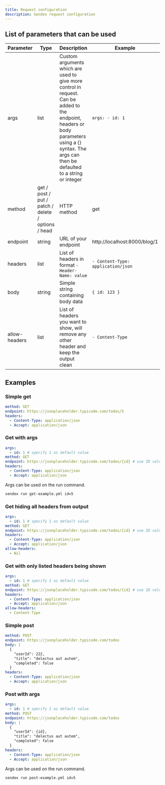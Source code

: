```yaml
---
title: Request configuration
description: Sendex request configuration
---
```


## List of parameters that can be used

| Parameter | Type | Description | Example |
| --------- | ---- | ----------- | ------- |
| args | list | Custom arguments which are used to give more control in request. Can be added to the endpoint, headers or body parameters using a {} syntax. The args can then be defaulted to a string or integer | `args: - id: 1` |
| method | get / post / put / patch / delete / options / head | HTTP method | get |
| endpoint | string | URL of your endpoint | http://localhost:8000/blog/1 |
| headers | list | List of headers in format `- Header-Name: value` | `- Content-Type: application/json` |
| body | string | Simple string containing body data | `{ id: 123 }` |
| allow-headers | list | List of headers you want to show, will remove any other header and keep the output clean | `- Content-Type` |

## Examples

### Simple get

```yml
method: GET
endpoint: https://jsonplaceholder.typicode.com/todos/5
headers:
  - Content-Type: application/json
  - Accept: application/json
```

### Get with args

```yml
args:
  - id: 1 # specify 1 as default value
method: GET
endpoint: https://jsonplaceholder.typicode.com/todos/{id} # use ID value here
headers:
  - Content-Type: application/json
  - Accept: application/json
```

Args can be used on the run command.

```sh
sendex run get-example.yml id=5
```

### Get hiding all headers from output

```yml
args:
  - id: 1 # specify 1 as default value
method: GET
endpoint: https://jsonplaceholder.typicode.com/todos/{id} # use ID value here
headers:
  - Content-Type: application/json
  - Accept: application/json
allow-headers:
  - Nil
```

### Get with only listed headers being shown

```yml
args:
  - id: 1 # specify 1 as default value
method: GET
endpoint: https://jsonplaceholder.typicode.com/todos/{id} # use ID value here
headers:
  - Content-Type: application/json
  - Accept: application/json
allow-headers:
  - Content-Type
```

### Simple post

```yml
method: POST
endpoint: https://jsonplaceholder.typicode.com/todos
body: |
  {
    "userId": 222,
    "title": "delectus aut autem",
    "completed": false
  }
headers:
  - Content-Type: application/json
  - Accept: application/json
```

### Post with args

```yml
args:
  - id: 1 # specify 1 as default value
method: POST
endpoint: https://jsonplaceholder.typicode.com/todos
body: |
  {
    "userId": {id},
    "title": "delectus aut autem",
    "completed": false
  }
headers:
  - Content-Type: application/json
  - Accept: application/json
```

Args can be used on the run command.

```sh
sendex run post-example.yml id=5
```
